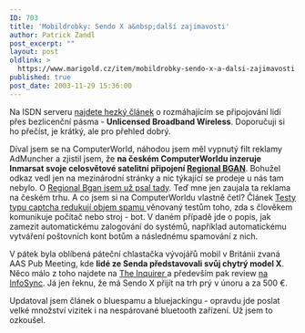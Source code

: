 ```yaml
---
ID: 703
title: 'Mobildrobky: Sendo X a&nbsp;další zajímavosti'
author: Patrick Zandl
post_excerpt: ""
layout: post
oldlink: >
  https://www.marigold.cz/item/mobildrobky-sendo-x-a-dalsi-zajimavosti
published: true
post_date: 2003-11-29 15:36:00
---
```

<p>
Na ISDN serveru <A href="http://www.isdn.cz/clanek.php?cid=5373" target=_blank>najdete hezký článek</A> o rozmáhajícím se připojování lidí přes bezlicenční pásma - <STRONG>Unlicensed Broadband Wireless</STRONG>. Doporučuji si ho přečíst, je krátký, ale pro přehled dobrý. </p>

<p>
Díval jsem se na ComputerWorld, náhodou jsem měl vypnutý filt reklamy AdMuncher a zjistil jsem, že <STRONG>na českém&#160;ComputerWorldu inzeruje Inmarsat svoje celosvětové satelitní připojení </STRONG><A href="http://regionalbgan.inmarsat.com/" target=_blank><STRONG>Regional BGAN</STRONG></A>. Bohužel odkaz vedl jen na mezinárodní stránky a nic týkající se prodeje u nás tam nebylo. O <A href="/zprava.html?id=21038">Regional Bgan jsem už psal tady</A>. Teď mne jen zaujala ta reklama na českém trhu. A co jsem si na ComputerWorldu vlastně četl? Článek <A href="http://www.cw.cz/cw.nsf/ID/02AE8C2042B60FCCC1256DE800832372" target=_blank>Testy typu captcha redukují objem spamu </A>věnovaný testům toho, zda s člověkem komunikuje počítač nebo stroj - bot. V daném případě jde o popis, jak zamezit automatickému zalogování do systémů, například automatickému vytváření poštovních kont botům a následnému spamování z nich. </p>

<p>
V pátek byla oblíbená páteční chlastačka vývojářů mobil v Británii zvaná AAS Pub Meeting, kde <STRONG>lidé ze Senda představovali svůj chytrý model X</STRONG>. Něco málo z toho najdete na <A href="http://www.theinquirer.net/?article=12880" target=_blank>The Inquirer </A>a především pak review <A href="http://www.infosyncworld.com/news/n/4354.html" target=_blank>na InfoSync</A>. Já jen řeknu, že má Sendo X přijít na trh prý v únoru a za 500 &#8364;.</p>

<p>
Updatoval jsem článek o bluespamu a bluejackingu - opravdu jde poslat velké množství vizitek i na nespárované bluetooth zařízení. Už jsem to ozkoušel.</p>
